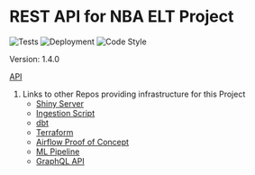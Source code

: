 # REST API for NBA ELT Project
![Tests](https://github.com/jyablonski/nba_elt_rest_api/actions/workflows/test.yml/badge.svg) ![Deployment](https://github.com/jyablonski/nba_elt_rest_api/actions/workflows/deploy.yml/badge.svg) ![Code Style](https://img.shields.io/badge/code%20style-black-000000.svg)

Version: 1.4.0

[API](https://api.jyablonski.dev)

1. Links to other Repos providing infrastructure for this Project
    * [Shiny Server](https://github.com/jyablonski/NBA-Dashboard)
    * [Ingestion Script](https://github.com/jyablonski/python_docker)
    * [dbt](https://github.com/jyablonski/nba_elt_dbt)
    * [Terraform](https://github.com/jyablonski/aws_terraform)
    * [Airflow Proof of Concept](https://github.com/jyablonski/nba_elt_airflow)
    * [ML Pipeline](https://github.com/jyablonski/nba_elt_mlflow)
    * [GraphQL API](https://github.com/jyablonski/graphql_praq)